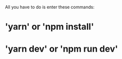 All you have to do is enter these commands:
# 'yarn' or 'npm install' 
# 'yarn dev' or 'npm run dev'
